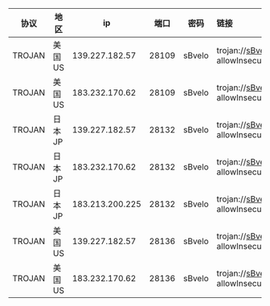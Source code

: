 |协议|地区|ip|端口|密码|链接|
|---|---|---|---|---|:---|
|TROJAN|美国US|139.227.182.57|28109|sBvelo|trojan://sBvelo@139.227.182.57:28109?allowInsecure=1&peer=ctldl.windowsupdate.com#IEPL+%C2%B7+%E7%BE%8E%E5%9B%BDUS+%C2%B7+88+%C2%B7+%E6%B2%AA%E5%8F%B0%E9%9A%A7%E9%81%93|
|TROJAN|美国US|183.232.170.62|28109|sBvelo|trojan://sBvelo@183.232.170.62:28109?allowInsecure=1&peer=ctldl.windowsupdate.com#IEPL+%C2%B7+%E7%BE%8E%E5%9B%BDUS+%C2%B7+88+%C2%B7+%E5%B9%BF%E5%8F%B0%E9%9A%A7%E9%81%93|
|TROJAN|日本JP|139.227.182.57|28132|sBvelo|trojan://sBvelo@139.227.182.57:28132?allowInsecure=1&peer=download.windowsupdate.com#IEPL+%C2%B7+%E6%97%A5%E6%9C%ACJP+%C2%B7+209+%C2%B7+%E6%B2%AA%E5%8F%B0%E9%9A%A7%E9%81%93|
|TROJAN|日本JP|183.232.170.62|28132|sBvelo|trojan://sBvelo@183.232.170.62:28132?allowInsecure=1&peer=download.windowsupdate.com#IEPL+%C2%B7+%E6%97%A5%E6%9C%ACJP+%C2%B7+209+%C2%B7+%E5%B9%BF%E5%8F%B0%E9%9A%A7%E9%81%93|
|TROJAN|日本JP|183.213.200.225|28132|sBvelo|trojan://sBvelo@183.213.200.225:28132?allowInsecure=1&peer=download.windowsupdate.com#IEPL+%C2%B7+%E6%97%A5%E6%9C%ACJP+%C2%B7+209+%C2%B7+%E5%B9%BF%E6%B8%AF%E7%A7%BB%E5%8A%A8|
|TROJAN|美国US|139.227.182.57|28136|sBvelo|trojan://sBvelo@139.227.182.57:28136?allowInsecure=1&peer=download.windowsupdate.com#IEPL+%C2%B7+%E7%BE%8E%E5%9B%BDUS+%C2%B7+36+%C2%B7+%E6%B2%AA%E5%8F%B0%E9%9A%A7%E9%81%93|
|TROJAN|美国US|183.232.170.62|28136|sBvelo|trojan://sBvelo@183.232.170.62:28136?allowInsecure=1&peer=download.windowsupdate.com#IEPL+%C2%B7+%E7%BE%8E%E5%9B%BDUS+%C2%B7+36+%C2%B7+%E5%B9%BF%E5%8F%B0%E9%9A%A7%E9%81%93|
